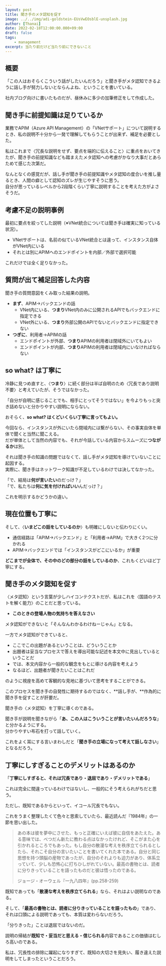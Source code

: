 ```yaml
---
layout: post
title: 聞き手のメタ認知を促す
image: ../../img/adi-goldstein-EUsVwEOsblE-unsplash.jpg
author: [Thanai]
date: 2022-02-18T12:00:00.000+09:00
draft: false
tags:
    - management
excerpt: 当たり前だけど当たり前にできないこと
---
```


## 概要

「この人はおそらくこういう話がしたいんだろう」と聞き手がメタ認知できるように話し手が努力しないとならんよね、ということを書いている。

社内ブログ向けに書いたものだが、昼休みに多少の加筆修正をして作成した。

## 聞き手に前提知識は足りているか

業務でAPIM（Azure API Management）の「VNetサポート」について説明するとき、私の説明不十分から一発で理解してもらうことが出来ず、補足を必要とした。

私はこれまで〈冗長な説明をせず、要点を端的に伝えること〉に重点をおいてきたが、聞き手の前提知識なども踏まえたメタ認知への考慮がかなり大事だとあらためて感じた次第だ。

なんとなくの感覚だが、話し手が聞き手の前提知識やメタ認知の度合いを推し量るとき、人間の癖として認知のズレが生じやすそうに思う。  
自分が思っているレベルから2段階くらい丁寧に説明することを考えた方がよさそうだ。

## 考慮不足の説明事例

最初に要点を絞ってした説明（※VNet統合については聞き手は確実に知っている状況）。

-   VNetサポートは、名前の似ているVNet統合とは違って、インスタンス自体がVNet内にいる
-   それとは別にAPIMへのエンドポイントを内部／外部で選択可能

これだけでは全く足りなかった。

## 質問が出て補足回答した内容

聞き手の質問意図をくみ取った結果の説明。

-   **まず**、APIM→バックエンドの話
    -   VNet内にいる、**つまり**VNet内のみに公開されるAPIでもバックエンドに指定できる
    -   VNet外にいる、**つまり**外部公開のAPIでないとバックエンドに指定できない
-   **つぎに**、利用者→APIMの話
    -   エンドポイントが外部、**つまり**APIMの利用者は閉域外にいてもよい
    -   エンドポイントが内部、**つまり**APIMの利用者は閉域内にいなければならない

## so what? は丁寧に

冷静に見つめ直すと、〈**つまり**〉に続く部分は半ば自明のため〈冗長であり説明不要〉と考えていたが、そうではなかった。

「自分が自明に感じることでも、相手にとってそうではない」を今よりもっと突き詰めないと分かりやすい説明にならない。

おそらく、**so what? はくどいくらい丁寧に言ってもよい。**

今回なら、インスタンスが外にいたら閉域内には繋がらない、その事実自体を単体で聞くと当然に聞こえる。  
だが単体として当然の内容でも、それが今話している内容からスムーズに**つながるか**は別。

それは聞き手の知識の問題ではなくて、話し手がメタ認知を導けていないことに起因する。  
実際に、聞き手はネットワーク知識が不足しているわけでは決してなかった。

「で、結局は**何が言いたい**のだっけ？」  
「で、私たちは**何に気を付ければいい**んだっけ？」

これを明示するかどうかの違い。

## 現在位置も丁寧に

そして、〈**いまどこの話をしているのか**〉も明確にしないと伝わりにくい。

-   通信経路は「APIM→バックエンド」と「利用者→APIM」で大きく2つに分かれる
-   APIM→バックエンドでは「インスタンスがどこにいるか」が重要

**どこまでが全体で、その中のどの部分の話をしているのか**、これもくどいほど丁寧にする。

## 聞き手のメタ認知を促す

〈メタ認知〉という言葉が少しハイコンテクストだが、私はこれを〈国語のテストを解く能力〉のことだと思っている。

-   **このときの登場人物の気持ちを答えなさい**

メタ認知ができないと「そんなんわかるわけねーじゃん」となる。

一方でメタ認知ができていると、

-   ここでこの出題があるということは、どういうことか
-   出題者は妥当なプロセスで答えを導出可能な記述を本文中に見出しているということだ
-   では、本文内容から一般的な観念をもとに導ける内容を考えよう
-   なるほど、出題者が聞きたいことはこれだ

のように視座を高めて客観的な見地に基づいて思考をすることができる。

このプロセスを聞き手の自発性に期待するのではなく、**話し手が、**作為的に聞き手を促すことが肝要だ。

聞き手の〈メタ認知〉を丁寧に導くのである。

聞き手が説明を聞きながら「**あ、この人はこういうことが言いたいんだろうな**」と分かるようにする。  
分かりやすい布石を打って話していく。

これをよく耳にする言いまわしだと「**聞き手の立場になって考えて話しなさい**」となるだろう。

## 丁寧にしすぎることのデメリットはあるのか

「**丁寧にしすぎると、それは冗長であり・退屈であり・デメリットである**」

これは完全に間違っているわけではないし、一般的にそう考えられがちだと思う。

ただし、既知であるからといって、イコール冗長でもない。

これをうまく整理したくて色々と思索していたら、最近読んだ『1984年』の一節を思い出した。

> あの本は彼を夢中にさせた、もっと正確にいえば彼に自信をあたえた。ある意味では、べつだん新たに教わる点はなかったけれど、そこがまた心を引かれるところでもあった。もし自分の散漫な考えを秩序立てられるとしたら、それこそ自分の言いたいことを書いてくれた本である。自分と同じ思想を持つ頭脳の産物であったが、自分のそれよりも迫力があり、体系立っていて、少しも恐怖心に打ちひしがれていない。最高の書物とは、読者に分りきっていることを語ったものだと彼は悟ったのである。
>
> ジョージ・オーウェル『一九八四年』(pp.258-259)

既知であっても「**散漫な考えを秩序立てられる**」なら、それはよい説明なのである。

そして、「**最高の書物とは、読者に分りきっていることを語ったもの**」であり、それは口頭による説明であっても、本質は変わらないだろう。

「分りきった」ことは退屈ではないのだ。

説明の帰結が**既知で・妥当だと思える・信じられる**内容であることの価値はむしろ高いのである。

私は、冗長性の排除に躍起になりすぎて、既知の大切さを見失い、履き違えた説明をしてしまったということだろう。
